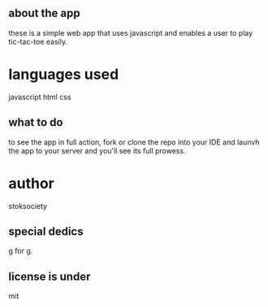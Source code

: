## about the app
these is a simple web app that uses javascript and enables a user to play tic-tac-toe easily.
# languages used
javascript 
html
css
##  what to do
 to see the app in full action, fork or clone the repo into your IDE and launvh the app to your server and you'll see its full prowess.

# author 
stoksociety
## special dedics
g for g.

## license is under 
mit